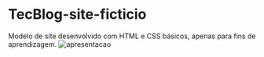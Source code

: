 # TecBlog-site-ficticio
Modelo de site desenvolvido com HTML e CSS básicos, apenas para fins de aprendizagem.
![apresentacao](/juniorgameover/TecBlog-site-ficticio/index.png)

